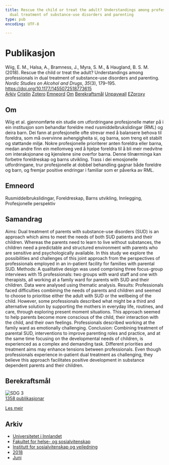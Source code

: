 ```yaml
---
title: Rescue the child or treat the adult? Understandings among professionals in
  dual treatment of substance-use disorders and parenting
type: pub
encoding: UTF-8

---
```

<h1>Publikasjon</h1>
<article id="csl-bib-container-9FBT8T93" class="csl-bib-container">
  <div class="csl-bib-body"> <div class="csl-entry">Wiig, E. M., Halsa, A., Bramness, J., Myra, S. M., &#38; Haugland, B. S. M. (2018). Rescue the child or treat the adult? Understandings among professionals in dual treatment of substance-use disorders and parenting. <i>Nordic Studies on Alcohol and Drugs</i>, <i>35</i>(3), 179–195. <a href="https://doi.org/10.1177/1455072518773615">https://doi.org/10.1177/1455072518773615</a></div> </div>
  <div class="csl-bib-buttons">
    <a href="#taxonomy-article-9FBT8T93" alt="archive" class="csl-bib-button">Arkiv</a>
    <a href="https://app.cristin.no/results/show.jsf?id=1590615" alt="Cristin" class="csl-bib-button">Cristin</a>
    <a href="http://zotero.org/groups/5881554/items/9FBT8T93" alt="Zotero" class="csl-bib-button">Zotero</a>
    <a href="#keywords-article-9FBT8T93" alt="keywords" class="csl-bib-button">Emneord</a>
    <a href="#about-article-9FBT8T93" alt="about_pub" class="csl-bib-button">Om</a>
    <a href="#sdg-article-9FBT8T93" alt="sdg" class="csl-bib-button">Berekraftsmål</a>
    <a href="https://journals.sagepub.com/doi/pdf/10.1177/1455072518773615" alt="Unpaywall" class="csl-bib-button">Unpaywall</a>
    <a href="https://journals.sagepub.com/doi/pdf/10.1177/1455072518773615" alt="EZproxy" class="csl-bib-button">EZproxy</a>
  </div>
  <div id="csl-bib-meta-container-9FBT8T93"></div>
</article>
<div id="csl-bib-meta-9FBT8T93" class="csl-bib-meta">
  <article id="about-article-9FBT8T93" class="about_pub-article">
    <h1>Om</h1>
    Wiig et al. gjennomførte ein studie om utfordringane profesjonelle møter på i ein institusjon som behandlar foreldre med rusmiddelbrukslidingar (RML) og deira barn. Dei fann at profesjonelle ofte strevar med å balansere behova til foreldra, som må overvinne avhengigheita si, og barna, som treng eit stabilt og støttande miljø. Nokre profesjonelle prioriterer anten foreldra eller barna, medan andre finn ein mellomveg ved å hjelpe foreldra til å bli meir medvitne om interaksjonane og kjenslene sine overfor barna. Denne tilnærminga kan forbetre foreldreskap og barns utvikling. Trass i dei emosjonelle utfordringane, trur profesjonelle at dobbel behandling gagnar både foreldre og barn, og fremjar positive endringar i familiar som er påverka av RML.
  </article>
  <article id="keywords-article-9FBT8T93" class="keywords-article">
    <h1>Emneord</h1>
    Rusmiddelbrukslidingar, Foreldreskap, Barns utvikling, Innlegging, Profesjonelle perspektiv
  </article>
  <article id="abstract-article-9FBT8T93" class="abstract-article">
    <h1>Samandrag</h1>
    Aims: Dual treatment of parents with substance-use disorders (SUD) is an approach which aims to meet the needs of both SUD patients and their children. Whereas the parents need to learn to live without substances, the children need a predictable and structured environment with parents who are sensitive and psychologically available. In this study we explore the possibilities and challenges of this joint approach from the perspectives of professionals employed in an in-patient facility for families with parental SUD. Methods: A qualitative design was used comprising three focus-group interviews with 15 professionals: two groups with ward staff and one with therapists, all working at a family ward for parents with SUD and their children. Data were analysed using thematic analysis. Results: Professionals faced difficulties combining the needs of parents and children and seemed to choose to prioritise either the adult with SUD or the wellbeing of the child. However, some professionals described what might be a third and alternative solution by supporting the mothers in everyday life, routines, and care, through exploring present moment situations. This approach seemed to help parents become more conscious of the child, their interaction with the child, and their own feelings. Professionals described working at the family ward as emotionally challenging. Conclusion: Combining treatment of parental SUD, interventions to improve parenting roles and practice, and at the same time focusing on the developmental needs of children, is experienced as a complex and demanding task. Different priorities and treatment aims may enhance tensions between professionals. Even though professionals experience in-patient dual treatment as challenging, they believe this approach facilitates positive development in substance dependent parents and their children.
  </article>
  <article id="sdg-article-9FBT8T93" class="sdg-article">
    <h1>Berekraftsmål</h1>
    <div class="sdg-container"><div id="sdg3" class="sdg">
        <img src="{{< params subfolder >}}images/sdg/sdg03_nn.png" class="image" alt="SDG 3">
        <div class="sdg-overlay">
          <a href="{{< params subfolder >}}nn/archive/?sdg=3#archive" class="sdg-publication-count"><span>1358</span> publikasjonar</a>
          <p><a href="https://fn.no/om-fn/fns-baerekraftsmaal/god-helse-og-livskvalitet?lang=nno-NO" class="sdg-read-more">Les meir</a></p>
        </div>
      </div></div>
  </article>
  <article id="taxonomy-article-9FBT8T93" class="taxonomy-article">
    <h1>Arkiv</h1>
    <ul>
      <li><a href="{{< params subfolder >}}nn/archive/?key=3DCRN523">Universitetet i Innlandet</a></li>
      <li><a href="{{< params subfolder >}}nn/archive/?key=IDKFS3MX">Fakultet for helse- og sosialvitenskap</a></li>
      <li><a href="{{< params subfolder >}}nn/archive/?key=CU4VFGCV">Institutt for sosialvitenskap og veiledning</a></li>
      <li><a href="{{< params subfolder >}}nn/archive/?key=6YFFCMG5">2018</a></li>
      <li><a href="{{< params subfolder >}}nn/archive/?key=XJGW92IU">Juni</a></li>
    </ul>
  </article>
</div>
